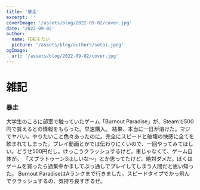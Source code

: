 ```yaml
---
title: '暴走'
excerpt: ''
coverImage: '/assets/blog/2022-09-02/cover.jpg'
date: '2022-09-02'
author:
  name: 花初そたい
  picture: '/assets/blog/authors/sotai.jpeg'
ogImage:
  url: '/assets/blog/2022-09-02/cover.jpg'
---
```

# 雑記

### 暴走
大学生のころに部室で触っていたゲーム「Burnout Paradise」が、Steamで500円で買えるとの情報をもらった。早速購入。
結果、本当に一日が溶けた。マジでヤバい。やりたいこと色々あったのに。完全にスピードと破壊の快感に全てを飲まれてしまった。プレイ動画とかでは伝わりにくいので、一回やってみてほしい。どうせ500円だし。けっこうクラッシュするけど。車じゃなくて、ゲーム自体が。
「スプラトゥーン3ほしいな～」とか思ってたけど、絶対ダメだ。ぼくはゲームを買ったら過集中かましてぶっ通しでプレイしてしまう人間だと思い知った。
Burnout ParadiseはAランクまで行きました。スピードタイプでかっ飛んでクラッシュするの、気持ち良すぎるぜ。